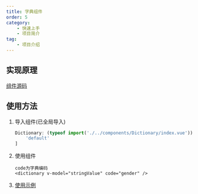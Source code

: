 ```yaml
---
title: 字典组件
order: 5
category:
    - 快速上手
    - 项目简介
tag:
    - 项目介绍
---
```


## 实现原理

[组件源码](https://gitee.com/youlaiorg/vue3-element-admin/blob/master/src/components/Dictionary/index.vue)

## 使用方法

1. 导入组件(已全局导入)
    ```ts
    Dictionary: (typeof import('./../components/Dictionary/index.vue'))[
    	'default'
    ]
    ```
2. 使用组件
    ```vue
    code为字典编码
    <dictionary v-model="stringValue" code="gender" />
    ```
3. [使用示例](https://gitee.com/youlaiorg/vue3-element-admin/blob/master/src/views/demo/dict.vue)
